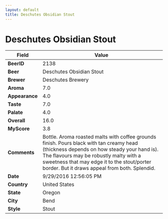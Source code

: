 ```yaml
---
layout: default
title: Deschutes Obsidian Stout
---
```


# Deschutes Obsidian Stout

| Field         | Value     |
|---------------|-----------|
| **BeerID** | 2138 |
| **Beer** | Deschutes Obsidian Stout |
| **Brewer** | Deschutes Brewery |
| **Aroma** | 7.0 |
| **Appearance** | 4.0 |
| **Taste** | 7.0 |
| **Palate** | 4.0 |
| **Overall** | 16.0 |
| **MyScore** | 3.8 |
| **Comments** | Bottle. Aroma roasted malts with coffee grounds finish. Pours black with tan creamy head &#40;thickness depends on how steady your hand is&#41;. The flavours may be robustly malty with a sweetness that may edge it to the stout/porter border. But it draws appeal from both. Splendid. |
| **Date** | 9/29/2016 12:56:05 PM |
| **Country** | United States |
| **State** | Oregon |
| **City** | Bend |
| **Style** | Stout |
